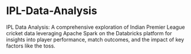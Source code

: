 # IPL-Data-Analysis
IPL Data Analysis: A comprehensive exploration of Indian Premier League cricket data leveraging Apache Spark on the Databricks platform for insights into player performance, match outcomes, and the impact of key factors like the toss.
